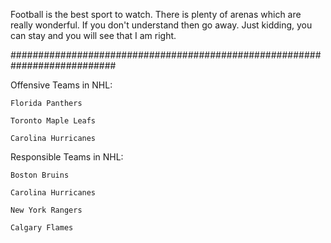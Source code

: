 Football is the best sport to watch. There is plenty of arenas which are really wonderful. If you don't understand then go away. Just kidding, you can stay and you will see that I am right.

###########################################################################

Offensive Teams in NHL:

	Florida Panthers

	Toronto Maple Leafs

	Carolina Hurricanes

Responsible Teams in NHL:

	Boston Bruins

	Carolina Hurricanes

	New York Rangers

	Calgary Flames
